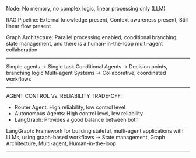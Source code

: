 Node: No memory, no complex logic, linear processing only (LLM)

RAG Pipeline: External knowledge present, Context awareness present, Still linear flow present

Graph Architecture: Parallel processing enabled, conditional branching, state management, and there is a human-in-the-loop
multi-agent collaboration

----------------------------------------------------------------------------------------

Simple agents -> Single task
Conditional Agents -> Decision points, branching logic
Multi-agent Systems -> Collaborative, coordinated workflows

----------------------------------------------------------------------------------------

AGENT CONTROL Vs. RELIABILITY TRADE-OFF:
- Router Agent: High reliability, low control level
- Autonomous Agents: High control level, low reliability
- LangGraph: Provides a good balance between both

LangGraph: Framework for buliding stateful, multi-agent applications with LLMs, using graph-based workflows
-> State management, Graph Architecture, Multi-agent, Human-in-the-loop

----------------------------------------------------------------------------------------

